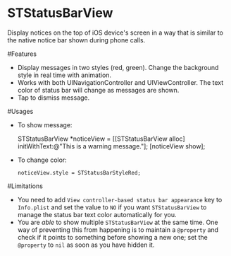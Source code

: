 # STStatusBarView
Display notices on the top of iOS device's screen in a way that is similar to the native notice bar shown during phone calls.

#Features
* Display messages in two styles (red, green). Change the background style in real time with animation.
* Works with both UINavigationController and UIViewController. The text color of status bar will change as messages are shown.
* Tap to dismiss message.

#Usages
* To show message:

    STStatusBarView *noticeView = [[STStatusBarView alloc] initWithText:@"This is a warning message."];
    [noticeView show];

* To change color:
    
  `noticeView.style = STStatusBarStyleRed;`


#Limitations
* You need to add `View controller-based status bar appearance` key to `Info.plist` and set the value to `NO` if you want `STStatusBarView` to manage the status bar text color automatically for you.
* You are *able* to show multiple `STStatusBarView` at the same time. One way of preventing this from happening is to maintain a `@property` and check if it points to something before showing a new one; set the `@property` to `nil` as soon as you have hidden it.